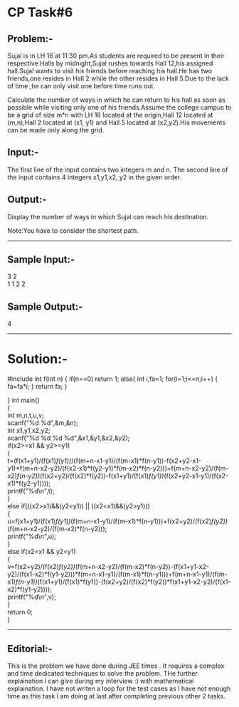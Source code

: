 # CP Task#6
## Problem:-

<p>
Sujal is in LH 16 at 11:30 pm.As students are required to be present in their respective Halls by midnight,Sujal rushes towards Hall 12,his assigned hall.Sujal wants to visit his friends before reaching his hall.He has two friends,one resides in Hall 2 while the other resides in Hall 5.Due to the lack of time ,he can only visit one before time runs out.

Calculate the number of ways in which he can return to his hall as soon as possible while visiting only one of his friends.Assume the college campus to be a grid of size m*n with LH 16 located at the origin,Hall 12 located at (m,n),Hall 2 located at (x1, y1) and Hall 5 located at (x2,y2).His movements can be made only along the grid.

## Input:- 
The first line of the input contains two integers m and n.
The second line of the input contains 4 integers x1,y1,x2, y2 in the given order.

## Output:-
Display the number of ways in which Sujal can reach his destination.

Note:You have to consider the shortest path.  

---

## Sample Input:-
3 2  
1 1 2 2  
## Sample Output:-
4</p>

---
# Solution:-

<p>#include<stdio.h>
int f(int n)
{
    if(n==0)
    return 1;
    else{
    int i,fa=1;
    for(i=1;i<=n;i++)
    {
        fa=fa*i;
    }
    return fa;
    }

}
int main()  
{  
    int m,n,t,u,v;    
    scanf("%d %d",&m,&n);  
    int x1,y1,x2,y2;  
    scanf("%d %d %d %d",&x1,&y1,&x2,&y2);  
    if(x2>=x1 && y2>=y1)  
    {  
        t=(f(x1+y1)/(f(x1)*f(y1)))*(f(m+n-x1-y1)/(f(m-x1)*f(n-y1))-f(x2+y2-x1-y1)*f(m+n-x2-y2)/(f(x2-x1)*f(y2-y1)*f(m-x2)*f(n-y2)))+f(m+n-x2-y2)/(f(m-x2)*f(n-y2))*(f(x2+y2)/(f(x2)*f(y2))-f(x1+y1)/(f(x1)*f(y1))*(f(x2+y2-x1-y1)/(f(x2-x1)*f(y2-y1))));  
        printf("%d\n",t);    
    }  
    else if(((x2>x1)&&(y2<y1)) || ((x2<x1)&&(y2>y1)))  
    {  
        u=f(x1+y1)/(f(x1)*f(y1))*(f(m+n-x1-y1)/(f(m-x1)*f(n-y1)))+f(x2+y2)/(f(x2)*f(y2))*(f(m+n-x2-y2)/(f(m-x2)*f(n-y2)));  
        printf("%d\n",u);  
    }  
    else if(x2<x1 && y2<y1)    
    {  
        v=f(x2+y2)/(f(x2)*f(y2))*(f(m+n-x2-y2)/(f(m-x2)*f(n-y2))-(f(x1+y1-x2-y2)/(f(x1-x2)*f(y1-y2)))*f(m+n-x1-y1)/(f(m-x1)*f(n-y1)))+f(m+n-x1-y1)/(f(m-x1)*f(n-y1))*(f(x1+y1)/(f(x1)*f(y1))-(f(x2+y2)/(f(x2)*f(y2))*f(x1+y1-x2-y2)/(f(x1-x2)*f(y1-y2))));    
        printf("%d\n",v);      
    }    
    return 0;  
}  
</p>

---

## Editorial:-

<p>
This is the problem we have done during JEE times . It requires a complex and time dedicated techniques to solve the problem. THe further explaination I can give during my interview :) with mathematical explaination.
I have not writen a loop for the test cases as I have not enough time as this task I am doing at last after completing previous other 2 tasks.
</p>